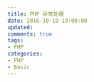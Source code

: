 ```yaml
---
title: PHP 异常处理
date: 2016-10-19 13:00:00
updated:
comments: true
tags:
- PHP
categories:
- PHP
- Basic
---
```

